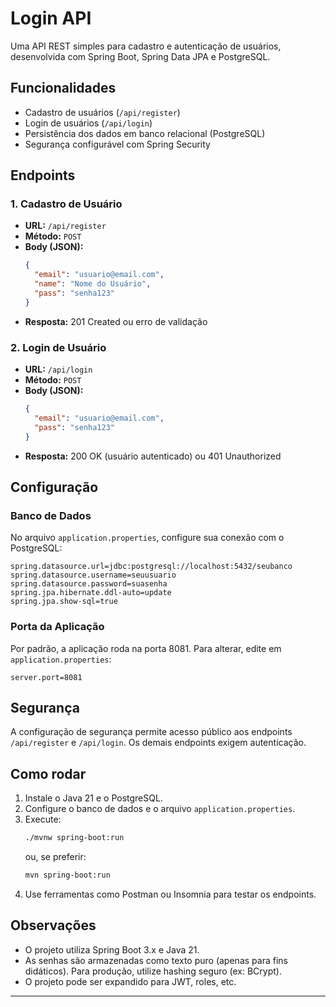 # Login API

Uma API REST simples para cadastro e autenticação de usuários, desenvolvida com Spring Boot, Spring Data JPA e PostgreSQL.

## Funcionalidades

- Cadastro de usuários (`/api/register`)
- Login de usuários (`/api/login`)
- Persistência dos dados em banco relacional (PostgreSQL)
- Segurança configurável com Spring Security

## Endpoints

### 1. Cadastro de Usuário

- **URL:** `/api/register`
- **Método:** `POST`
- **Body (JSON):**
    ```json
    {
      "email": "usuario@email.com",
      "name": "Nome do Usuário",
      "pass": "senha123"
    }
    ```
- **Resposta:** 201 Created ou erro de validação

### 2. Login de Usuário

- **URL:** `/api/login`
- **Método:** `POST`
- **Body (JSON):**
    ```json
    {
      "email": "usuario@email.com",
      "pass": "senha123"
    }
    ```
- **Resposta:** 200 OK (usuário autenticado) ou 401 Unauthorized

## Configuração

### Banco de Dados

No arquivo `application.properties`, configure sua conexão com o PostgreSQL:

```
spring.datasource.url=jdbc:postgresql://localhost:5432/seubanco
spring.datasource.username=seuusuario
spring.datasource.password=suasenha
spring.jpa.hibernate.ddl-auto=update
spring.jpa.show-sql=true
```

### Porta da Aplicação

Por padrão, a aplicação roda na porta 8081. Para alterar, edite em `application.properties`:

```
server.port=8081
```

## Segurança

A configuração de segurança permite acesso público aos endpoints `/api/register` e `/api/login`. Os demais endpoints exigem autenticação.

## Como rodar

1. Instale o Java 21 e o PostgreSQL.
2. Configure o banco de dados e o arquivo `application.properties`.
3. Execute:
    ```sh
    ./mvnw spring-boot:run
    ```
   ou, se preferir:
    ```sh
    mvn spring-boot:run
    ```
4. Use ferramentas como Postman ou Insomnia para testar os endpoints.

## Observações

- O projeto utiliza Spring Boot 3.x e Java 21.
- As senhas são armazenadas como texto puro (apenas para fins didáticos). Para produção, utilize hashing seguro (ex: BCrypt).
- O projeto pode ser expandido para JWT, roles, etc.

---